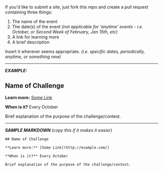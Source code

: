 If you'd like to submit a site, just fork this repo and create a pull request containing three things:

1. The name of the event
2. The date(s) of the event *(not applicable for 'anytime' events - i.e. October, or Second Week of February, Jan 15th, etc)*
3. A link for learning more
4. A brief description

Insert it wherever seems appropriate. *(i.e. specific dates, periodically, anytime, or something new)*

---

***EXAMPLE:***

<h2>Name of Challenge</h2>

<b>Learn more:</b> [Some Link](http://example.com/)

<b>When is it?</b> Every October

Brief explanation of the purpose of the challenge/contest.

---

***SAMPLE MARKDOWN** (copy this if it makes it easier)*

```
## Name of Challenge

**Learn more:** [Some Link](http://example.com/)

**When is it?** Every October

Brief explanation of the purpose of the challenge/contest.
```
